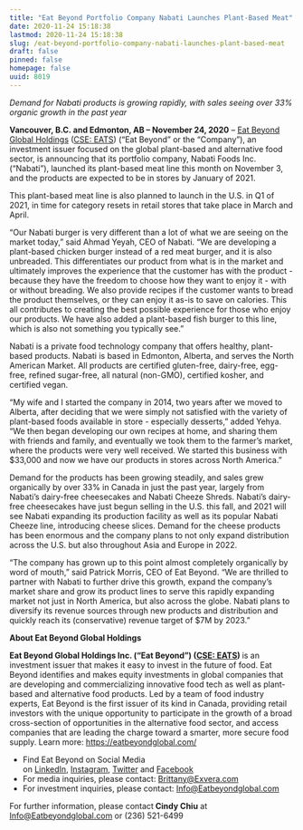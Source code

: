 ```yaml
---
title: "Eat Beyond Portfolio Company Nabati Launches Plant-Based Meat"
date: 2020-11-24 15:18:38
lastmod: 2020-11-24 15:18:38
slug: /eat-beyond-portfolio-company-nabati-launches-plant-based-meat
draft: false
pinned: false
homepage: false
uuid: 8019
---
```

<p><em>Demand for Nabati products is growing rapidly, with sales seeing over 33% organic growth in the past year </em></p>
<p><strong>Vancouver, B.C. and Edmonton, AB – November 24, 2020</strong> – <a href="https://eatbeyondglobal.us4.list-manage.com/track/click?u=aff0d7f6057fb795ab920e85f&id=a8f5b12c5b&e=10d12d1b83">Eat Beyond Global Holdings</a> (<a href="https://eatbeyondglobal.us4.list-manage.com/track/click?u=aff0d7f6057fb795ab920e85f&id=5b7bfb8eb3&e=10d12d1b83">CSE: EATS</a>) (“Eat Beyond” or the “Company”), an investment issuer focused on the global plant-based and alternative food sector, is announcing that its portfolio company, Nabati Foods Inc. (“Nabati”), launched its plant-based meat line this month on November 3, and the products are expected to be in stores by January of 2021.</p>
<p>This plant-based meat line is also planned to launch in the U.S. in Q1 of 2021, in time for category resets in retail stores that take place in March and April.</p>
<p>“Our Nabati burger is very different than a lot of what we are seeing on the market today,” said Ahmad Yeyah, CEO of Nabati. “We are developing a plant-based chicken burger instead of a red meat burger, and it is also unbreaded. This differentiates our product from what is in the market and ultimately improves the experience that the customer has with the product - because they have the freedom to choose how they want to enjoy it - with or without breading. We also provide recipes if the customer wants to bread the product themselves, or they can enjoy it as-is to save on calories. This all contributes to creating the best possible experience for those who enjoy our products. We have also added a plant-based fish burger to this line, which is also not something you typically see.”</p>
<p>Nabati is a private food technology company that offers healthy, plant-based products. Nabati is based in Edmonton, Alberta, and serves the North American Market. All products are certified gluten-free, dairy-free, egg-free, refined sugar-free, all natural (non-GMO), certified kosher, and certified vegan.</p>
<p>“My wife and I started the company in 2014, two years after we moved to Alberta, after deciding that we were simply not satisfied with the variety of plant-based foods available in store - especially desserts,” added Yehya. “We then began developing our own recipes at home, and sharing them with friends and family, and eventually we took them to the farmer’s market, where the products were very well received. We started this business with $33,000 and now we have our products in stores across North America.”</p>
<p>Demand for the products has been growing steadily, and sales grew organically by over 33% in Canada in just the past year, largely from Nabati’s dairy-free cheesecakes and Nabati Cheeze Shreds. Nabati’s dairy-free cheesecakes have just begun selling in the U.S. this fall, and 2021 will see Nabati expanding its production facility as well as its popular Nabati Cheeze line, introducing cheese slices. Demand for the cheese products has been enormous and the company plans to not only expand distribution across the U.S. but also throughout Asia and Europe in 2022.</p>
<p>“The company has grown up to this point almost completely organically by word of mouth,” said Patrick Morris, CEO of Eat Beyond. “We are thrilled to partner with Nabati to further drive this growth, expand the company’s market share and grow its product lines to serve this rapidly expanding market not just in North America, but also across the globe. Nabati plans to diversify its revenue sources through new products and distribution and quickly reach its (conservative) revenue target of $7M by 2023.”</p>
<p><strong>About Eat Beyond Global Holdings</strong></p>
<p><strong>Eat Beyond Global Holdings Inc. (“Eat Beyond”) (<a href="https://eatbeyondglobal.us4.list-manage.com/track/click?u=aff0d7f6057fb795ab920e85f&id=af593d1223&e=10d12d1b83">CSE: EATS</a>) </strong>is an investment issuer that makes it easy to invest in the future of food. Eat Beyond identifies and makes equity investments in global companies that are developing and commercializing innovative food tech as well as plant-based and alternative food products. Led by a team of food industry experts, Eat Beyond is the first issuer of its kind in Canada, providing retail investors with the unique opportunity to participate in the growth of a broad cross-section of opportunities in the alternative food sector, and access companies that are leading the charge toward a smarter, more secure food supply. Learn more: <a href="https://eatbeyondglobal.us4.list-manage.com/track/click?u=aff0d7f6057fb795ab920e85f&id=70e8371eda&e=10d12d1b83">https://eatbeyondglobal.com/</a> </p>
<ul>
<li>Find Eat Beyond on Social Media on <a href="https://eatbeyondglobal.us4.list-manage.com/track/click?u=aff0d7f6057fb795ab920e85f&id=b4332afbe0&e=10d12d1b83">LinkedIn</a>, <a href="https://eatbeyondglobal.us4.list-manage.com/track/click?u=aff0d7f6057fb795ab920e85f&id=f844b8c02d&e=10d12d1b83">Instagram</a>, <a href="https://eatbeyondglobal.us4.list-manage.com/track/click?u=aff0d7f6057fb795ab920e85f&id=da50d16fd7&e=10d12d1b83">Twitter</a> and <a href="https://eatbeyondglobal.us4.list-manage.com/track/click?u=aff0d7f6057fb795ab920e85f&id=56c9c0f2ad&e=10d12d1b83">Facebook</a> </li>
<li>For media inquiries, please contact: <a href="mailto:Brittany@Exvera.com">Brittany@Exvera.com</a></li>
<li>For investment inquiries, please contact: <a href="mailto:Info@Eatbeyondglobal.com">I</a><a href="mailto:Info@Eatbeyondglobal.com">nfo@Eatbeyondglobal.com</a> </li>
</ul>
<p>For further information, please contact<strong> Cindy Chiu</strong> at <a href="mailto:Info@Eatbeyondglobal.com">Info@Eatbeyondglobal.com</a> or (236) 521-6499</p>
